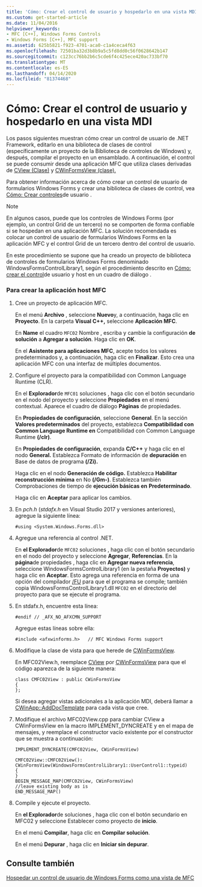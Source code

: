 ```yaml
---
title: 'Cómo: Crear el control de usuario y hospedarlo en una vista MDI'
ms.custom: get-started-article
ms.date: 11/04/2016
helpviewer_keywords:
- MFC [C++], Windows Forms Controls
- Windows Forms [C++], MFC support
ms.assetid: 625b5821-f923-4701-aca0-c1a4ceca4f63
ms.openlocfilehash: 72501ba32d3b8b9a5c5fd8dd0c56f0628642b147
ms.sourcegitcommit: c123cc76bb2b6c5cde6f4c425ece420ac733bf70
ms.translationtype: MT
ms.contentlocale: es-ES
ms.lasthandoff: 04/14/2020
ms.locfileid: "81374468"
---
```

# <a name="how-to-create-the-user-control-and-host-mdi-view"></a>Cómo: Crear el control de usuario y hospedarlo en una vista MDI

Los pasos siguientes muestran cómo crear un control de usuario de .NET Framework, editarlo en una biblioteca de clases de control (específicamente un proyecto de la Biblioteca de controles de Windows) y, después, compilar el proyecto en un ensamblado. A continuación, el control se puede consumir desde una aplicación MFC que utiliza clases derivadas de [CView (Clase)](../mfc/reference/cview-class.md) y [CWinFormsView (clase).](../mfc/reference/cwinformsview-class.md)

Para obtener información acerca de cómo crear un control de usuario de formularios Windows Forms y crear una biblioteca de clases de control, vea [Cómo: Crear controles](/dotnet/framework/winforms/controls/how-to-author-composite-controls)de usuario .

> [!NOTE]
> En algunos casos, puede que los controles de Windows Forms (por ejemplo, un control Grid de un tercero) no se comporten de forma confiable si se hospedan en una aplicación MFC. La solución recomendada es colocar un control de usuario de formularios Windows Forms en la aplicación MFC y el control Grid de un tercero dentro del control de usuario.

En este procedimiento se supone que ha creado un proyecto de biblioteca de controles de formularios Windows Forms denominado WindowsFormsControlLibrary1, según el procedimiento descrito en [Cómo: crear el control](../dotnet/how-to-create-the-user-control-and-host-in-a-dialog-box.md)de usuario y host en un cuadro de diálogo .

### <a name="to-create-the-mfc-host-application"></a>Para crear la aplicación host MFC

1. Cree un proyecto de aplicación MFC.

   En el menú **Archivo** , seleccione **Nuevo**y, a continuación, haga clic en **Proyecto**. En la carpeta **Visual C++,** seleccione **Aplicación MFC**.

   En **Name** el cuadro `MFC02` Nombre , escriba y cambie la configuración **de solución** a **Agregar a solución**. Haga clic en **OK**.

   En el **Asistente para aplicaciones MFC**, acepte todos los valores predeterminados y, a continuación, haga clic en **Finalizar**. Esto crea una aplicación MFC con una interfaz de múltiples documentos.

1. Configure el proyecto para la compatibilidad con Common Language Runtime (CLR).

   En el **Explorador**de `MFC01` soluciones , haga clic con el botón secundario en el nodo del proyecto y seleccione **Propiedades** en el menú contextual. Aparece el cuadro de diálogo **Páginas** de propiedades.

   En **Propiedades de configuración**, seleccione **General**. En la sección **Valores predeterminados** del proyecto, establezca **Compatibilidad con Common Language Runtime en** Compatibilidad con Common Language Runtime **(/clr)**.

   En **Propiedades de configuración**, expanda **C/C++** y haga clic en el nodo **General.** Establezca Formato de información de **depuración** en Base de datos de programa **(/Zi).**

   Haga clic en el nodo **Generación de código.** Establezca **Habilitar reconstrucción mínima** en No **(/Gm-)**. Establezca también Comprobaciones de tiempo de **ejecución básicas en** **Predeterminado**.

   Haga clic en **Aceptar** para aplicar los cambios.

1. En *pch.h* (*stdafx.h* en Visual Studio 2017 y versiones anteriores), agregue la siguiente línea:

    ```
    #using <System.Windows.Forms.dll>
    ```

1. Agregue una referencia al control .NET.

   En **el Explorador**de `MFC02` soluciones , haga clic con el botón secundario en el nodo del proyecto y seleccione **Agregar**, **Referencias**. En la **página**de propiedades , haga clic en **Agregar nueva referencia**, seleccione WindowsFormsControlLibrary1 (en la pestaña **Proyectos)** y haga clic en **Aceptar**. Esto agrega una referencia en forma de una opción del compilador [/FU](../build/reference/fu-name-forced-hash-using-file.md) para que el programa se compile; también copia WindowsFormsControlLibrary1.dll `MFC02` en el directorio del proyecto para que se ejecute el programa.

1. En stdafx.h, encuentre esta línea:

    ```
    #endif // _AFX_NO_AFXCMN_SUPPORT
    ```

   Agregue estas líneas sobre ella:

    ```
    #include <afxwinforms.h>   // MFC Windows Forms support
    ```

1. Modifique la clase de vista para que herede de [CWinFormsView](../mfc/reference/cwinformsview-class.md).

   En MFC02View.h, reemplace [CView](../mfc/reference/cview-class.md) por [CWinFormsView](../mfc/reference/cwinformsview-class.md) para que el código aparezca de la siguiente manera:

    ```
    class CMFC02View : public CWinFormsView
    {
    };
    ```

   Si desea agregar vistas adicionales a la aplicación MDI, deberá llamar a [CWinApp::AddDocTemplate](../mfc/reference/cwinapp-class.md#adddoctemplate) para cada vista que cree.

1. Modifique el archivo MFC02View.cpp para cambiar CView a CWinFormsView en la macro IMPLEMENT_DYNCREATE y en el mapa de mensajes, y reemplace el constructor vacío existente por el constructor que se muestra a continuación:

    ```
    IMPLEMENT_DYNCREATE(CMFC02View, CWinFormsView)

    CMFC02View::CMFC02View(): CWinFormsView(WindowsFormsControlLibrary1::UserControl1::typeid)
    {
    }
    BEGIN_MESSAGE_MAP(CMFC02View, CWinFormsView)
    //leave existing body as is
    END_MESSAGE_MAP()
    ```

1. Compile y ejecute el proyecto.

   En **el Explorador**de soluciones , haga clic con el botón secundario en MFC02 y seleccione Establecer como proyecto de **inicio**.

   En el menú **Compilar**, haga clic en **Compilar solución**.

   En el menú **Depurar** , haga clic en **Iniciar sin depurar**.

## <a name="see-also"></a>Consulte también

[Hospedar un control de usuario de Windows Forms como una vista de MFC](../dotnet/hosting-a-windows-forms-user-control-as-an-mfc-view.md)
